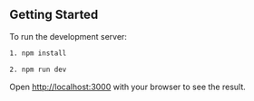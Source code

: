 ## Getting Started

To run the development server:

```bash
1. npm install

2. npm run dev
```

Open [http://localhost:3000](http://localhost:3000) with your browser to see the result.
